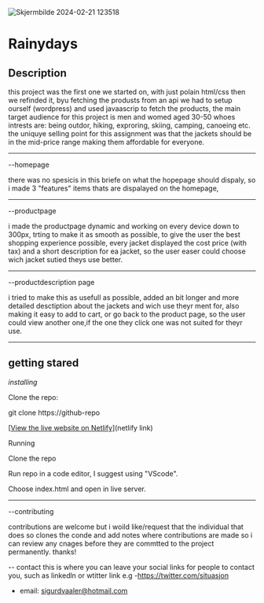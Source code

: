![Skjermbilde 2024-02-21 123518](https://github.com/Noroff-FEU-Assignments/cross-course-project-Voidwaker/assets/128046262/fca585d7-886b-4ac2-9299-b6281bf9c1a7)

# Rainydays

## Description
this project was the first one we started on, with just polain html/css then we refinded it, byu fetching the produsts from an api we had to setup ourself (wordpress) and used javaascrip to fetch the products, the main target audience for this project is men and womed aged 30-50 whoes intrests are: being outdor, hiking, exproring, skiing, camping, canoeing etc. the uniquye selling point for this assignment was that the jackets should be in the mid-price range making them affordable for everyone.
_ _ _
--homepage

there was no spesicis in this briefe on what the hopepage should dispaly, so i made 3 "features" items thats are dispalayed on the homepage, 
_ _ _
--productpage

i made the productpage dynamic and working on every device down to 300px, trting to make it as smooth as possible, to give the user the best shopping experience possible, every jacket displayed the cost price (with tax) and a short description for ea jacket, so the user easer could choose wich jacket sutied theys use better. 
_ _ _
--productdescription page

i tried to make this as usefull as possible, added an bit longer and more detailed desctiption about the jackets and wich use theyr ment for, also making it easy to add to cart, or go back to the product page, so the user could view another one,if the one they click one was not suited for theyr use.
_ _ _
## getting stared
*installing*

Clone the repo:

git clone https://github-repo


[[View the live website on Netlify](https://capable-lily-cc8692.netlify.app)](netlify link)

Running

Clone the repo

Run repo in a code editor, I suggest using "VScode".

Choose index.html and open in live server.
_ _ _

--contributing

contributions are welcome but i woild like/request that the individual that does so clones the conde and add notes where contributions are made so i can review any cnages before they are commtted to the project permanently. thanks!

-- contact
this is where you can leave your social links for people to contact you,  such as linkedln or wtitter link e.g
-https://twitter.com/situasjon
- email: sigurdvaaler@hotmail.com
